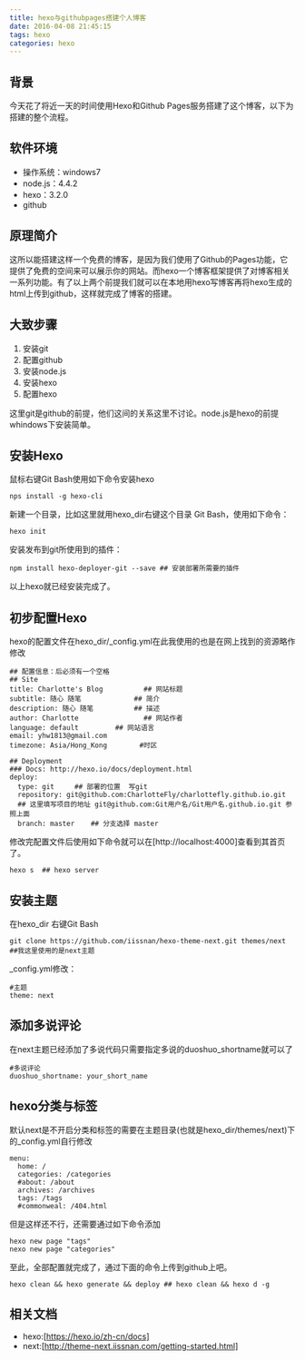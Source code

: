 ```yaml
---
title: hexo与githubpages搭建个人博客
date: 2016-04-08 21:45:15
tags: hexo
categories: hexo
---
```


## 背景
今天花了将近一天的时间使用Hexo和Github Pages服务搭建了这个博客，以下为搭建的整个流程。
## 软件环境
- 操作系统：windows7
- node.js：4.4.2
- hexo：3.2.0
- github

## 原理简介
这所以能搭建这样一个免费的博客，是因为我们使用了Github的Pages功能，它提供了免费的空间来可以展示你的网站。而hexo一个博客框架提供了对博客相关一系列功能。有了以上两个前提我们就可以在本地用hexo写博客再将hexo生成的html上传到github，这样就完成了博客的搭建。

## 大致步骤
1.  安装git
2.  配置github
3.  安装node.js
4.  安装hexo
5.  配置hexo  

这里git是github的前提，他们这间的关系这里不讨论。node.js是hexo的前提whindows下安装简单。

##  安装Hexo
鼠标右键Git Bash使用如下命令安装hexo

    nps install -g hexo-cli

新建一个目录，比如这里就用hexo_dir右键这个目录 Git Bash，使用如下命令：

    hexo init
    
安装发布到git所使用到的插件：

    npm install hexo-deployer-git --save ## 安装部署所需要的插件

以上hexo就已经安装完成了。
## 初步配置Hexo
hexo的配置文件在hexo_dir/_config.yml在此我使用的也是在网上找到的资源略作修改
```
## 配置信息：后必须有一个空格
## Site
title: Charlotte's Blog          ## 网站标题
subtitle: 随心 随笔             ## 简介
description: 随心 随笔          ## 描述
author: Charlotte                ## 网站作者
language: default         ## 网站语言
email: yhw1813@gmail.com
timezone: Asia/Hong_Kong        #时区

## Deployment
### Docs: http://hexo.io/docs/deployment.html
deploy:
  type: git     ## 部署的位置  写git
  repository: git@github.com:CharlotteFly/charlottefly.github.io.git
  ## 这里填写项目的地址 git@github.com:Git用户名/Git用户名.github.io.git 参照上面
  branch: master    ## 分支选择 master
```
修改完配置文件后使用如下命令就可以在[http://localhost:4000]查看到其首页了。

    hexo s  ## hexo server
##  安装主题
在hexo_dir 右键Git Bash

`git clone https://github.com/iissnan/hexo-theme-next.git themes/next ##我这里使用的是next主题`

_config.yml修改：
```
#主题
theme: next
```

##  添加多说评论
在next主题已经添加了多说代码只需要指定多说的duoshuo_shortname就可以了
```
#多说评论
duoshuo_shortname: your_short_name
```
##  hexo分类与标签
默认next是不开启分类和标签的需要在主题目录(也就是hexo_dir/themes/next)下的_config.yml自行修改
```
menu:
  home: /
  categories: /categories
  #about: /about
  archives: /archives
  tags: /tags
  #commonweal: /404.html
```
但是这样还不行，还需要通过如下命令添加
```
hexo new page "tags"
nexo new page "categories"
```

至此，全部配置就完成了，通过下面的命令上传到github上吧。
```
hexo clean && hexo generate && deploy ## hexo clean && hexo d -g
```

## 相关文档
*  hexo:[https://hexo.io/zh-cn/docs]
*  next:[http://theme-next.iissnan.com/getting-started.html]



 
